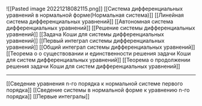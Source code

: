 ![[Pasted image 20221218082115.png]]
[[Система дифференциальных уравнений в нормальной форме(Нормальная система)]]
[[Линейная система дифференциальных уравнений]]
[[Автономная система дифференциальных уравнений]]
[[Решение системы дифференциальных уравнений]]
[[Задача Коши для системы дифференциальных уравнений]]
[[Первый интеграл системы дифференциальных уравнений]]
[[Общий интеграл системы дифференциальных уравнений]]
[[Теорема о о существовании и единственности решения задачи Коши для систем дифференциальных уравнений]]
[[Теорема о продолжении решения задачи Коши для систем дифференциальных уравнений]]

---

[[Сведение уравнения n-го порядка к нормальной системе первого порядка]]
[[Сведение системы в нормальной форме к уравнению n-го порядка]]
[[Первые интегралы]]